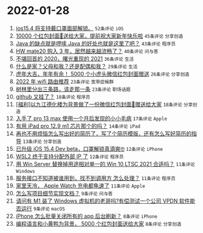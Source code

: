 # 2022-01-28

1. [ios15.4 将支持戴口罩面部解锁。](https://www.v2ex.com/t/831059) `52条评论` `iOS`
1. [10000 个红包封面🧧送给大家，提前祝大家新年快乐啦](https://www.v2ex.com/t/831070) `45条评论` `分享创造`
1. [Java 的缺点就是啰嗦 Java 的好处也就是这里了吧？](https://www.v2ex.com/t/831086) `43条评论` `程序员`
1. [HW mate20 购入 3 年，居然越来越流畅了？](https://www.v2ex.com/t/831080) `40条评论` `问与答`
1. [不堪回首的 2020，曙光重现的 2021](https://www.v2ex.com/t/831067) `36条评论` `生活`
1. [什么是家？父母和我？还是配偶和我？](https://www.v2ex.com/t/831085) `29条评论` `生活`
1. [虎年大吉，年年有余！ 5000 个小虎头微信红包封面赠送](https://www.v2ex.com/t/831093) `26条评论` `分享创造`
1. [2022 年 wifi 路由推荐](https://www.v2ex.com/t/831065) `23条评论` `宽带症候群`
1. [树林里分出三条路，该走那一条](https://www.v2ex.com/t/831056) `23条评论` `职场话题`
1. [github 又挂了？](https://www.v2ex.com/t/831054) `18条评论` `程序员`
1. [[福利]以九江德化楼为背景做了一份微信红包封面🧧赠送给大家](https://www.v2ex.com/t/831047) `18条评论` `分享创造`
1. [入手了 pro 13 max 使用一个月后发现的小小毛病](https://www.v2ex.com/t/831049) `17条评论` `Apple`
1. [有用 iPad pro 12.9 m1 芯片那个的吗？](https://www.v2ex.com/t/831103) `14条评论` `iPad`
1. [再也不用烦恼怎么写出好的简历了，写了个简历模版，还有怎么写好简历的指导](https://www.v2ex.com/t/831089) `13条评论` `分享创造`
1. [已升级 iOS 15.4 Dev beta，口罩解锁真滴爽🤓](https://www.v2ex.com/t/831104) `12条评论` `iPhone`
1. [WSL2 终于支持分配外部 IP 了](https://www.v2ex.com/t/831048) `12条评论` `程序员`
1. [用 Win Server 替换掉用途相对单一的 Win 10 LTSC 2021 合适吗？](https://www.v2ex.com/t/831102) `11条评论` `Windows`
1. [服务接口不知道被谁用到，找不到调用方 怎么处理？](https://www.v2ex.com/t/831077) `11条评论` `程序员`
1. [家里天冷， Apple Watch 充电都龟速了](https://www.v2ex.com/t/831060) `11条评论` `Apple`
1. [怎么写项目细节实现文档？](https://www.v2ex.com/t/831078) `9条评论` `问与答`
1. [请问有 M1 装了 Windows 虚拟机的老哥吗?有偿测试一个公司 VPDN 软件能否运行](https://www.v2ex.com/t/831046) `9条评论` `macOS`
1. [iPhone 怎么批量关闭所有的 app 后台刷新？](https://www.v2ex.com/t/831113) `8条评论` `iPhone`
1. [编程语言和小黄鸭为背景， 5000 个红包封面送给大家](https://www.v2ex.com/t/831107) `8条评论` `分享创造`
